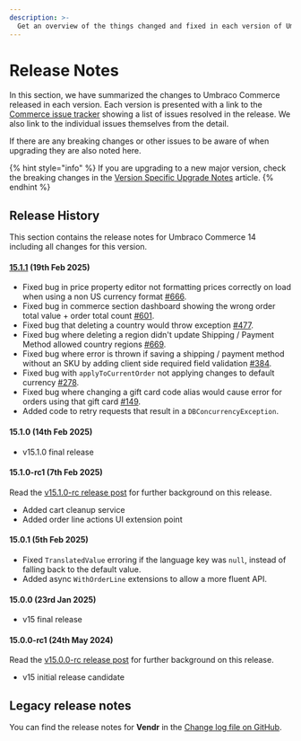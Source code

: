 ```yaml
---
description: >-
  Get an overview of the things changed and fixed in each version of Umbraco Commerce.
---
```


# Release Notes

In this section, we have summarized the changes to Umbraco Commerce released in each version. Each version is presented with a link to the [Commerce issue tracker](https://github.com/umbraco/Umbraco.Commerce.Issues/issues) showing a list of issues resolved in the release. We also link to the individual issues themselves from the detail.

If there are any breaking changes or other issues to be aware of when upgrading they are also noted here.

{% hint style="info" %}
If you are upgrading to a new major version, check the breaking changes in the [Version Specific Upgrade Notes](upgrading/version-specific-upgrades.md) article.
{% endhint %}

## Release History

This section contains the release notes for Umbraco Commerce 14 including all changes for this version.

#### [15.1.1](https://github.com/umbraco/Umbraco.Commerce.Issues/issues?q=is%3Aissue+is%3Aclosed+label%3Arelease%2F15.1.1) (19th Feb 2025)

* Fixed bug in price property editor not formatting prices correctly on load when using a non US currency format [#666](https://github.com/umbraco/Umbraco.Commerce.Issues/issues/666).
* Fixed bug in commerce section dashboard showing the wrong order total value + order total count [#601](https://github.com/umbraco/Umbraco.Commerce.Issues/issues/601).
* Fixed bug that deleting a country would throw exception [#477](https://github.com/umbraco/Umbraco.Commerce.Issues/issues/477).
* Fixed bug where deleting a region didn't update Shipping / Payment Method allowed country regions [#669](https://github.com/umbraco/Umbraco.Commerce.Issues/issues/669).
* Fixed bug where error is thrown if saving a shipping / payment method without an SKU by adding client side required field validation [#384](https://github.com/umbraco/Umbraco.Commerce.Issues/issues/384).
* Fixed bug with `applyToCurrentOrder` not applying changes to default currency [#278](https://github.com/umbraco/Umbraco.Commerce.Issues/issues/278).
* Fixed bug where changing a gift card code alias would cause error for orders using that gift card [#149](https://github.com/umbraco/Umbraco.Commerce.Issues/issues/149).
* Added code to retry requests that result in a `DBConcurrencyException`.

#### 15.1.0 (14th Feb 2025)

* v15.1.0 final release

#### 15.1.0-rc1 (7th Feb 2025)

Read the [v15.1.0-rc release post](./v15.1.0-rc.md) for further background on this release.

* Added cart cleanup service
* Added order line actions UI extension point

#### 15.0.1 (5th Feb 2025)

* Fixed `TranslatedValue` erroring if the language key was `null`, instead of falling back to the default value.
* Added async `WithOrderLine` extensions to allow a more fluent API.

#### 15.0.0 (23rd Jan 2025)

* v15 final release

#### 15.0.0-rc1 (24th May 2024)

Read the [v15.0.0-rc release post](./v15.0.0-rc.md) for further background on this release.

* v15 initial release candidate

## Legacy release notes

You can find the release notes for **Vendr** in the [Change log file on GitHub](changelog-archive/Vendr-core.md).
